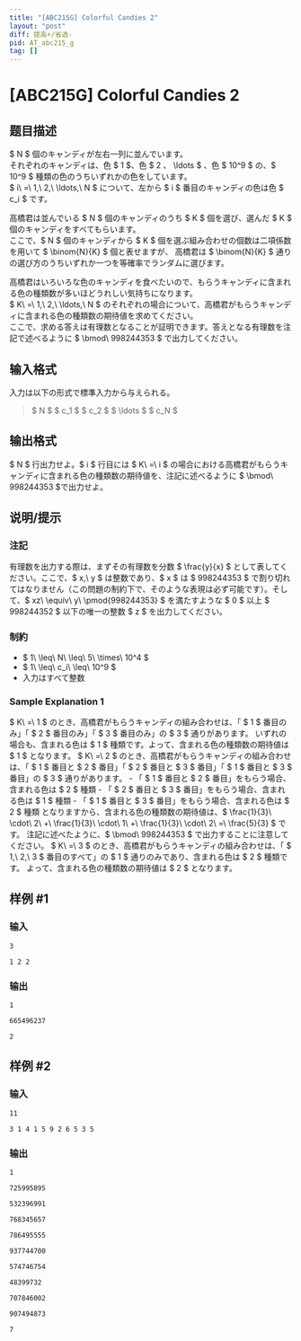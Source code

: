 ```yaml
---
title: "[ABC215G] Colorful Candies 2"
layout: "post"
diff: 提高+/省选-
pid: AT_abc215_g
tag: []
---
```


# [ABC215G] Colorful Candies 2

## 题目描述

[problemUrl]: https://atcoder.jp/contests/abc215/tasks/abc215_g

$ N $ 個のキャンディが左右一列に並んでいます。  
 それぞれのキャンディは、色 $ 1 $、色 $ 2 $、$ \ldots $ 、色 $ 10^9 $ の、$ 10^9 $ 種類の色のうちいずれかの色をしています。  
 $ i\ =\ 1,\ 2,\ \ldots,\ N $ について、左から $ i $ 番目のキャンディの色は色 $ c_i $ です。

高橋君は並んでいる $ N $ 個のキャンディのうち $ K $ 個を選び、選んだ $ K $ 個のキャンディをすべてもらいます。  
 ここで、$ N $ 個のキャンディから $ K $ 個を選ぶ組み合わせの個数は二項係数を用いて $ \binom{N}{K} $ 個と表せますが、 高橋君は $ \binom{N}{K} $ 通りの選び方のうちいずれか一つを等確率でランダムに選びます。

高橋君はいろいろな色のキャンディを食べたいので、もらうキャンディに含まれる色の種類数が多いほどうれしい気持ちになります。  
 $ K\ =\ 1,\ 2,\ \ldots,\ N $ のそれぞれの場合について、高橋君がもらうキャンディに含まれる色の種類数の期待値を求めてください。  
 ここで、求める答えは有理数となることが証明できます。答えとなる有理数を注記で述べるように $ \bmod\ 998244353 $ で出力してください。

## 输入格式

入力は以下の形式で標準入力から与えられる。

> $ N $ $ c_1 $ $ c_2 $ $ \ldots $ $ c_N $

## 输出格式

$ N $ 行出力せよ。$ i $ 行目には $ K\ =\ i $ の場合における高橋君がもらうキャンディに含まれる色の種類数の期待値を、注記に述べるように $ \bmod\ 998244353 $で出力せよ。

## 说明/提示

### 注記

有理数を出力する際は、まずその有理数を分数 $ \frac{y}{x} $ として表してください。ここで、$ x,\ y $ は整数であり、$ x $ は $ 998244353 $ で割り切れてはなりません（この問題の制約下で、そのような表現は必ず可能です）。そして、$ xz\ \equiv\ y\ \pmod{998244353} $ を満たすような $ 0 $ 以上 $ 998244352 $ 以下の唯一の整数 $ z $ を出力してください。

### 制約

- $ 1\ \leq\ N\ \leq\ 5\ \times\ 10^4 $
- $ 1\ \leq\ c_i\ \leq\ 10^9 $
- 入力はすべて整数

### Sample Explanation 1

$ K\ =\ 1 $ のとき、高橋君がもらうキャンディの組み合わせは、「 $ 1 $ 番目のみ」「 $ 2 $ 番目のみ」「 $ 3 $ 番目のみ」の $ 3 $ 通りがあります。 いずれの場合も、含まれる色は $ 1 $ 種類です。よって、含まれる色の種類数の期待値は $ 1 $ となります。 $ K\ =\ 2 $ のとき、高橋君がもらうキャンディの組み合わせは、「 $ 1 $ 番目と $ 2 $ 番目」「 $ 2 $ 番目と $ 3 $ 番目」「 $ 1 $ 番目と $ 3 $ 番目」の $ 3 $ 通りがあります。 - 「 $ 1 $ 番目と $ 2 $ 番目」をもらう場合、含まれる色は $ 2 $ 種類 - 「 $ 2 $ 番目と $ 3 $ 番目」をもらう場合、含まれる色は $ 1 $ 種類 - 「 $ 1 $ 番目と $ 3 $ 番目」をもらう場合、含まれる色は $ 2 $ 種類 となりますから、含まれる色の種類数の期待値は、$ \frac{1}{3}\ \cdot\ 2\ +\ \frac{1}{3}\ \cdot\ 1\ +\ \frac{1}{3}\ \cdot\ 2\ =\ \frac{5}{3} $ です。 注記に述べたように、$ \bmod\ 998244353 $ で出力することに注意してください。 $ K\ =\ 3 $ のとき、高橋君がもらうキャンディの組み合わせは、「 $ 1,\ 2,\ 3 $ 番目のすべて」の $ 1 $ 通りのみであり、含まれる色は $ 2 $ 種類です。 よって、含まれる色の種類数の期待値は $ 2 $ となります。

## 样例 #1

### 输入

```
3
1 2 2
```

### 输出

```
1
665496237
2
```

## 样例 #2

### 输入

```
11
3 1 4 1 5 9 2 6 5 3 5
```

### 输出

```
1
725995895
532396991
768345657
786495555
937744700
574746754
48399732
707846002
907494873
7
```

